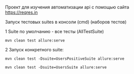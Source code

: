 Проект для изучения автоматизации api с помощью сайта https://reqres.in

Запуск тестовых suites в консоли (cmd) (наборов тестов)

1 Suite по умолчанию - все тесты (AllTestSuite)

    mvn clean test allure:serve

2 Запуск конкретного suite:

    mvn clean test -Dsuite=UsersPositiveSuite allure:serve

    mvn clean test -Dsuite=UsersSuite allure:serve




